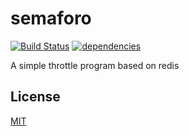 semaforo
=============

[![Build Status](https://api.travis-ci.org/liuchong/node-semaforo.svg?branch=master)](https://travis-ci.org/liuchong/node-semaforo)
[![dependencies](https://david-dm.org/liuchong/node-semaforo.svg)](https://david-dm.org/liuchong/node-semaforo)

A simple throttle program based on redis

## License

  [MIT](LICENSE)
